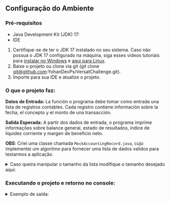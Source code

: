## Configuração do Ambiente

### Pré-requisitos
- Java Development Kit (JDK) 17:
- IDE
  
1. Certifique-se de ter o JDK 17 instalado no seu sistema. Caso não possua o JDK 17 configurado na máquina, siga esses videos tutoriais para [instalar no Windows](https://www.youtube.com/watch?v=QekeJBShCy4) e [aqui para Linux](https://www.youtube.com/watch?v=iHZ4b1twvlg).
2. Baixe o projeto ou clone via git (git clone git@github.com:YohanDevPs/VersatChallenge.git).
3. Importe para sua IDE e atualize o projeto.

### O que o projeto faz:

**Datos de Entrada:** La función o programa debe tomar como entrada una lista de registros contables. Cada registro contiene información sobre la fecha, el concepto y el monto de una transacción.

**Salida Esperada:** A partir dos dados de entrada, o programa imprime informações sobre balance general, estado de resultados, índice de liquidez corriente y margen de beneficio neto.

**OBS**: Criei uma classe chamada `MockAccountingRecord.java`, cujo implementei um algoritmo para fornecer uma lista de dados validos para testarmos a aplicação. 

<details>
  <summary>Caso queira manipular o tamanho da lista modifique o tamanho desejado aqui:</summary>

  ![print](https://github.com/YohanDevPs/VersatChallenge/assets/87953006/3e453b91-e605-4df4-af66-e6614b8dda9a)

</details>

### Executando o projeto e retorno no console:

<details>
  <summary>Exemplo de saída:</summary>
  
```
 ---- BALANCE GENERAL ---- 
Activos Currientes
Efectivos: $ 1.038.117,47
Dinero actual: $ 1.063.707,34
Cuentas para recibir: $ 1.014.489,89
Total Activos Currientes: $ 3.116.314,70 

Activos fijos
Activos diferidos: $ 1.038.907,22
Propriedades: $ 1.057.698,02
Equipos: $ 1.044.842,03
Total Activos fijos: $ 3.141.447,27 

TOTAL ACTIVOS: $ 6.257.761,97

Passivos currientes
Provisión de reserva: $ 1.066.548,72
Factura para pagar: $ 1.004.701,60
Impuesto: $ 1.032.775,92
Total Passivos currientes: $ 3.104.026,24 

Passivos a largo plazo
Arrendamientos financieros: $ 1.040.846,17
Bonificaciones: $ 1.025.003,17
Préstamo a largo plazo: $ 1.044.745,75
Total Passivos a largo plazo: $ 3.110.595,09 

TOTAL PASSIVO: $ 6.214.621,33


----- ESTATO DE RESULTADO -----
Ingressos totales: $ 6.257.761,97
Gastos totales: $ 6.214.621,33
Beneficio neto: $ 43.140,64


---- ANÁLISE DE LIQUIDEZ ----
Liquidez Corrente: 1,00 o 100%


---- ANÁLISIS DE RENTABILIDAD ----
Margem de benefício neto: 1.00%
```

</details>


